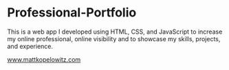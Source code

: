 # Professional-Portfolio

This is a web app I developed using HTML, CSS, and JavaScript to increase my online professional, online visibility and to showcase my skills, projects, and experience.

www.mattkopelowitz.com
